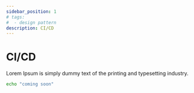 ```yaml
---
sidebar_position: 1
# tags: 
#  - design pattern
description: CI/CD
---
```


# CI/CD

Lorem Ipsum is simply dummy text of the printing and typesetting industry. 

```bash
echo "coming soon"
```


